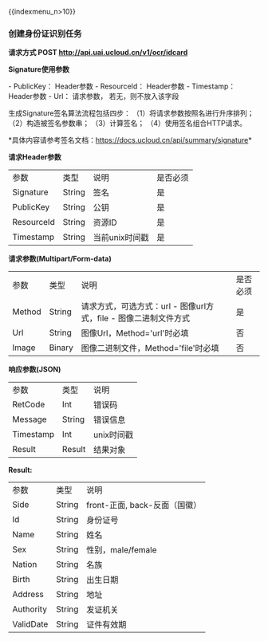 {{indexmenu_n>10}}

### 创建身份证识别任务

**请求方式 POST <http://api.uai.ucloud.cn/v1/ocr/idcard>**

**Signature使用参数**

\- PublicKey： Header参数 - ResourceId： Header参数 - Timestamp： Header参数 -
Url： 请求参数， 若无，则不放入该字段

生成Signature签名算法流程包括四步： （1）将请求参数按照名进行升序排列； （2）构造被签名参数串； （3）计算签名；
（4）使用签名组合HTTP请求。

\*具体内容请参考签名文档：<https://docs.ucloud.cn/api/summary/signature>\*

**请求Header参数**

|            |        |           |      |
| ---------- | ------ | --------- | ---- |
| 参数         | 类型     | 说明        | 是否必须 |
| Signature  | String | 签名        | 是    |
| PublicKey  | String | 公钥        | 是    |
| ResourceId | String | 资源ID      | 是    |
| Timestamp  | String | 当前unix时间戳 | 是    |

**请求参数(Multipart/Form-data)**

|        |        |                                          |      |
| ------ | ------ | ---------------------------------------- | ---- |
| 参数     | 类型     | 说明                                       | 是否必须 |
| Method | String | 请求方式，可选方式：url - 图像url方式，file - 图像二进制文件方式 | 是    |
| Url    | String | 图像Url，Method='url'时必填                    | 否    |
| Image  | Binary | 图像二进制文件，Method='file'时必填                 | 否    |

**响应参数(JSON)**

|           |        |         |
| --------- | ------ | ------- |
| 参数        | 类型     | 说明      |
| RetCode   | Int    | 错误码     |
| Message   | String | 错误信息    |
| Timestamp | Int    | unix时间戳 |
| Result    | Result | 结果对象    |

**Result:**

|           |        |                       |
| --------- | ------ | --------------------- |
| 参数        | 类型     | 说明                    |
| Side      | String | front-正面, back-反面（国徽） |
| Id        | String | 身份证号                  |
| Name      | String | 姓名                    |
| Sex       | String | 性别，male/female        |
| Nation    | String | 名族                    |
| Birth     | String | 出生日期                  |
| Address   | String | 地址                    |
| Authority | String | 发证机关                  |
| ValidDate | String | 证件有效期                 |
